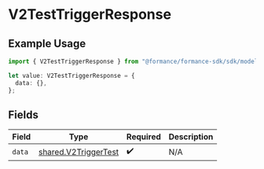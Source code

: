 # V2TestTriggerResponse

## Example Usage

```typescript
import { V2TestTriggerResponse } from "@formance/formance-sdk/sdk/models/shared";

let value: V2TestTriggerResponse = {
  data: {},
};
```

## Fields

| Field                                                               | Type                                                                | Required                                                            | Description                                                         |
| ------------------------------------------------------------------- | ------------------------------------------------------------------- | ------------------------------------------------------------------- | ------------------------------------------------------------------- |
| `data`                                                              | [shared.V2TriggerTest](../../../sdk/models/shared/v2triggertest.md) | :heavy_check_mark:                                                  | N/A                                                                 |